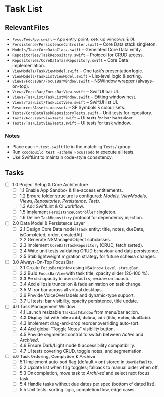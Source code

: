 # Task List

## Relevant Files

- `FocusTodoApp.swift` – App entry point; sets up windows & DI.
- `Persistence/PersistenceController.swift` – Core Data stack singleton.
- `Models/Task+CoreDataClass.swift` – Generated Core Data entity.
- `Repositories/TaskRepository.swift` – Protocol for CRUD access.
- `Repositories/CoreDataTaskRepository.swift` – Core Data implementation.
- `ViewModels/TaskViewModel.swift` – One task’s presentation logic.
- `ViewModels/TaskListViewModel.swift` – List-level logic & sorting.
- `Views/FocusBar/FocusBarWindow.swift` – NSWindow wrapper (always-on-top).
- `Views/FocusBar/FocusBarView.swift` – SwiftUI bar UI.
- `Views/TaskList/TaskListWindow.swift` – Editing window host.
- `Views/TaskList/TaskListView.swift` – SwiftUI list UI.
- `Resources/Assets.xcassets` – SF Symbols & colour sets.
- `Tests/CoreDataTaskRepositoryTests.swift` – Unit tests for repository.
- `Tests/FocusBarViewTests.swift` – UI tests for bar behaviour.
- `Tests/TaskListViewTests.swift` – UI tests for task window.

### Notes

- Place each `*.test.swift` file in the matching `Tests/` group.
- Run `xcodebuild test -scheme FocusTodo` to execute all tests.
- Use SwiftLint to maintain code-style consistency.

## Tasks

- [ ] 1.0 Project Setup & Core Architecture
  - [ ] 1.1 Enable App Sandbox & file-access entitlements.
  - [ ] 1.2 Ensure folder structure is configured: *Models, ViewModels, Views, Repositories, Persistence, Tests*.
  - [ ] 1.3 Add SwiftLint & CI workflow.
  - [ ] 1.5 Implement `PersistenceController` singleton.
  - [ ] 1.6 Define `TaskRepository` protocol for dependency injection.

- [ ] 2.0 Data Model & Persistence Layer
  - [ ] 2.1 Design Core Data model (`Task` entity: title, notes, dueDate, isCompleted, order, createdAt).
  - [ ] 2.2 Generate NSManagedObject subclasses.
  - [ ] 2.3 Implement `CoreDataTaskRepository` (CRUD, fetch sorted).
  - [ ] 2.4 Write unit tests validating CRUD behaviour and data persistence.
  - [ ] 2.5 Stub lightweight migration strategy for future schema changes.

- [ ] 3.0 Always-On-Top Focus Bar
  - [ ] 3.1 Create `FocusBarWindow` using `NSWindow.Level.statusBar`.
  - [ ] 3.2 Build `FocusBarView` with task title, opacity slider (20–100 %).
  - [ ] 3.3 Persist opacity in `UserDefaults`; restore on launch.
  - [ ] 3.4 Add ellipsis truncation & fade animation on task change.
  - [ ] 3.5 Mirror bar across all virtual desktops.
  - [ ] 3.6 Provide VoiceOver labels and dynamic-type support.
  - [ ] 3.7 UI tests: bar visibility, opacity persistence, title update.

- [ ] 4.0 Task Management Window
  - [ ] 4.1 Launch resizable `TaskListWindow` from menu/bar action.
  - [ ] 4.2 Display list with inline add, delete, edit (title, notes, dueDate).
  - [ ] 4.3 Implement drag-and-drop reorder overriding auto-sort.
  - [ ] 4.4 Add global “Toggle Notes” visibility button.
  - [ ] 4.5 Provide segmented control to switch between *Active* and *Archived*.
  - [ ] 4.6 Ensure Dark/Light mode & accessibility compatibility.
  - [ ] 4.7 UI tests covering CRUD, toggle notes, and segmentation.

- [ ] 5.0 Task Ordering, Completion & Archive
  - [ ] 5.1 Implement auto-sort flag (default = on) stored in `UserDefaults`.
  - [ ] 5.2 Update list when flag toggles; fallback to manual order when off.
  - [ ] 5.3 On completion, move task to *Archived* and select next focus task.
  - [ ] 5.4 Handle tasks without due dates per spec (bottom of dated list).
  - [ ] 5.5 Unit tests: sorting logic, completion flow, edge cases.
